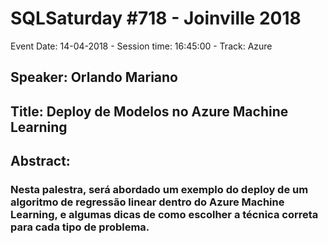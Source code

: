 # SQLSaturday #718 - Joinville 2018
Event Date: 14-04-2018 - Session time: 16:45:00 - Track: Azure
## Speaker: Orlando Mariano
## Title: Deploy de Modelos no Azure Machine Learning
## Abstract:
### Nesta palestra, será abordado um exemplo do deploy de um algoritmo de regressão linear dentro do Azure Machine Learning, e algumas dicas de como escolher a técnica correta para cada tipo de problema.
